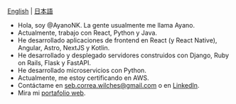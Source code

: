 [English](https://github.com/AyanoNK/AyanoNK/blob/main/README.md) | [日本語](https://github.com/AyanoNK/AyanoNK/blob/main/README_jp.md)
- Hola, soy @AyanoNK. La gente usualmente me llama Ayano.  
- Actualmente, trabajo con React, Python y Java.  
- He desarrollado aplicaciones de frontend en React (y React Native), Angular, Astro, NextJS y Kotlin.  
- He desarrollado y desplegado servidores construidos con Django, Ruby on Rails, Flask y FastAPI.  
- He desarrollado microservicios con Python.  
- Actualmente, me estoy certificando en AWS.  
- Contáctame en seb.correa.wilches@gmail.com o en [LinkedIn](https://www.linkedin.com/in/ayanonk/).  
- Mira mi [portafolio web](https://www.ayano.software/).

<!---
AyanoNK/AyanoNK is a ✨ special ✨ repository because its `README.md` (this file) appears on your GitHub profile.
You can click the Preview link to take a look at your changes.
--->
